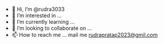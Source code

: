 - 👋 Hi, I’m @rudra3033
- 👀 I’m interested in ...
- 🌱 I’m currently learning ...
- 💞️ I’m looking to collaborate on ...
- 📫 How to reach me ...
mail me rudrapratap2023@gmil.com
<!--- 
rudra3033/rudra3033 is a ✨ special ✨ repository because its `README.md` (this file) appears on your GitHub profile.
You can click the Preview link to take a look at your changes.
--->
